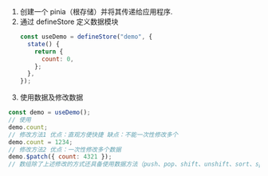 1. 创建一个 pinia（根存储）并将其传递给应用程序.
2. 通过 defineStore 定义数据模块
   ```js
   const useDemo = defineStore("demo", {
     state() {
       return {
         count: 0,
       };
     },
   });
   ```
3. 使用数据及修改数据

```js
const demo = useDemo();
// 使用
demo.count;
// 修改方法1 优点：直观方便快捷 缺点：不能一次性修改多个
demo.count = 1234;
// 修改方法2 优点：一次性修改多个数据
demo.$patch({ count: 4321 });
// 数组除了上述修改的方式还具备使用数据方法（push、pop、shift、unshift、sort、splice、reverse）修改数据
```
